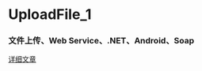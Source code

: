# UploadFile_1

### 文件上传、Web Service、.NET、Android、Soap

[详细文章](http://www.cnblogs.com/weifengzz/p/5116595.html)

